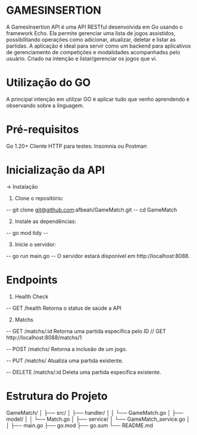 # GAMESINSERTION

A GamesInsertion API é uma API RESTful desenvolvida em Go usando o framework Echo. Ela permite gerenciar uma lista de jogos assistidos, possibilitando operações como adicionar, atualizar, deletar e listar as partidas. A aplicação é ideal para servir como um backend para aplicativos de gerenciamento de competições e modalidades acompanhadss pelo usuário. Criado na intenção e listar/gerenciar os jogos que vi. 

# Utilização do GO

A principal intenção em utilizar GO é aplicar tudo que venho aprendendo e observando sobre a linguagem.

# Pré-requisitos

Go 1.20+
Cliente HTTP para testes: Insomnia ou Postman

# Inicialização da API

-> Instalação

1. Clone o repositório:

-- git clone git@github.com:afbeah/GameMatch.git --
cd GameMatch

2. Instale as dependências:

-- go mod tidy --

3. Inicie o servidor:

-- go run main.go --
O servidor estará disponível em http://localhost:8088.

# Endpoints

1. Health Check

-- GET /health
Retorna o status de saúde a API

2. Matchs

-- GET /matchs/:id
Retorna uma partida específica pelo ID
// GET http://localhost:8088/matchs/1

-- POST /matchs/
Retorna a inclusão de um jogo.

-- PUT /matchs/
Atualiza uma partida existente.

-- DELETE /matchs/:id
Deleta uma partida específica existente.

# Estrutura do Projeto 

GameMatch/
│
├── src/
│   ├── handler/
│   │   └── GameMatch.go
│   ├── model/
│   │   └── Match.go
│   ├── service/
│      └── GameMatch_service.go
│   
│
├── main.go
├── go.mod
├── go.sum
└── README.md